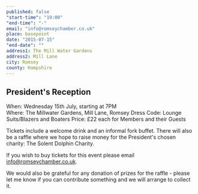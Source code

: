 ```yaml
---
published: false
"start-time": "19:00"
"end-time": "-"
email: "info@romseychamber.co.uk"
place: basepoint
date: "2015-07-15"
"end-date": ""
address1: The Mill Water Gardens
address2: Mill Lane
city: Romsey
county: Hampshire
---
```






## President's Reception

When:		Wednesday 15th July, starting at 7PM		
Where:		The Millwater Gardens, Mill Lane, Romsey
Dress Code:	Lounge Suits/Blazers and Boaters
Price:		£22 each for Members and their Guests

Tickets include a welcome drink and an informal fork buffet.
There will also be a raffle where we hope to raise money for the President's chosen charity: The Solent Dolphin Charity. 

If you wish to buy tickets for this event please email info@romseychamber.co.uk.

We would also be grateful for any donation of prizes for the raffle - please let me know if you can contribute something and we will arrange to collect it.
